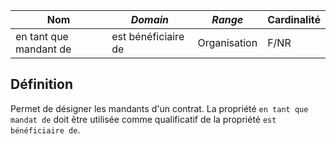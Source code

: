 | **Nom**                | ***Domain***        | ***Range***  | **Cardinalité** |
| ---------------------- | ------------------- | ------------ | --------------- |
| en tant que mandant de | est bénéficiaire de | Organisation | F/NR            |

## Définition

Permet de désigner les mandants d'un contrat. La propriété `en tant que mandat de` doit être utilisée comme qualificatif de la propriété `est bénéficiaire de`.

